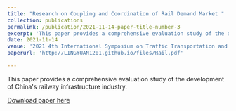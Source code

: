 ```yaml
---
title: "Research on Coupling and Coordination of Rail Demand Market "
collection: publications
permalink: /publication/2021-11-14-paper-title-number-3
excerpt: 'This paper provides a comprehensive evaluation study of the development of China's railway infrastructure industry.'
date: 2021-11-14
venue: '2021 4th International Symposium on Traffic Transportation and Civil Architecture (ISTTCA)'
paperurl: 'http://LINGYUAN1201.github.io/files/Rail.pdf'

---
```


This paper provides a comprehensive evaluation study of the development of China's railway infrastructure industry.

[Download paper here](http://LINGYUAN1201.github.io/files/Rail.pdf)
